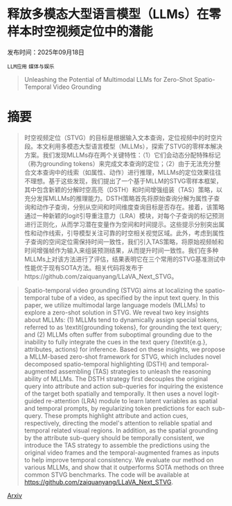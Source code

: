 # 释放多模态大型语言模型（LLMs）在零样本时空视频定位中的潜能

发布时间：2025年09月18日

`LLM应用` `媒体与娱乐`

> Unleashing the Potential of Multimodal LLMs for Zero-Shot Spatio-Temporal Video Grounding

# 摘要

> 时空视频定位（STVG）的目标是根据输入文本查询，定位视频中的时空片段。本文利用多模态大型语言模型（MLLMs），探索了STVG的零样本解决方案。我们发现MLLMs存在两个关键特性：（1）它们会动态分配特殊标记（称为grounding tokens）来完成文本查询的定位；（2）由于无法充分整合文本查询中的线索（如属性、动作）进行推理，MLLMs的定位效果往往不理想。基于这些发现，我们提出了一个基于MLLM的STVG零样本框架，其中包含新颖的分解时空高亮（DSTH）和时间增强组装（TAS）策略，以充分发挥MLLMs的推理能力。DSTH策略首先将原始查询分解为属性子查询和动作子查询，分别从空间和时间维度查询目标是否存在。接着，该策略通过一种新颖的logit引导重注意力（LRA）模块，对每个子查询的标记预测进行正则化，从而学习潜在变量作为空间和时间提示。这些提示分别突出属性和动作线索，引导模型关注可靠的时空相关视觉区域。此外，考虑到属性子查询的空间定位需保持时间一致性，我们引入TAS策略，将原始视频帧和时间增强帧作为输入来组装预测结果，从而提升时间一致性。我们在多种MLLMs上对该方法进行了评估，结果表明它在三个常用的STVG基准测试中性能优于现有SOTA方法。相关代码将发布于https://github.com/zaiquanyang/LLaVA_Next_STVG。

> Spatio-temporal video grounding (STVG) aims at localizing the spatio-temporal tube of a video, as specified by the input text query. In this paper, we utilize multimodal large language models (MLLMs) to explore a zero-shot solution in STVG. We reveal two key insights about MLLMs: (1) MLLMs tend to dynamically assign special tokens, referred to as \textit{grounding tokens}, for grounding the text query; and (2) MLLMs often suffer from suboptimal grounding due to the inability to fully integrate the cues in the text query (\textit{e.g.}, attributes, actions) for inference. Based on these insights, we propose a MLLM-based zero-shot framework for STVG, which includes novel decomposed spatio-temporal highlighting (DSTH) and temporal-augmented assembling (TAS) strategies to unleash the reasoning ability of MLLMs. The DSTH strategy first decouples the original query into attribute and action sub-queries for inquiring the existence of the target both spatially and temporally. It then uses a novel logit-guided re-attention (LRA) module to learn latent variables as spatial and temporal prompts, by regularizing token predictions for each sub-query. These prompts highlight attribute and action cues, respectively, directing the model's attention to reliable spatial and temporal related visual regions. In addition, as the spatial grounding by the attribute sub-query should be temporally consistent, we introduce the TAS strategy to assemble the predictions using the original video frames and the temporal-augmented frames as inputs to help improve temporal consistency. We evaluate our method on various MLLMs, and show that it outperforms SOTA methods on three common STVG benchmarks.
  The code will be available at https://github.com/zaiquanyang/LLaVA_Next_STVG.

[Arxiv](https://arxiv.org/abs/2509.15178)